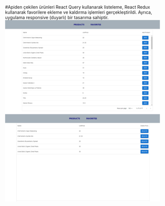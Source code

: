 #Apiden çekilen ürünleri React Query kullanarak listeleme, React Redux kullanarak favorilere ekleme ve kaldırma işlemleri gerçekleştirildi. Ayrıca, uygulama responsive (duyarlı) bir tasarıma sahiptir.
<img src="./src/assets/images/table-1.PNG" alt="Table Image">
<img src="./src/assets/images/table-2.PNG" alt="Table Image">
